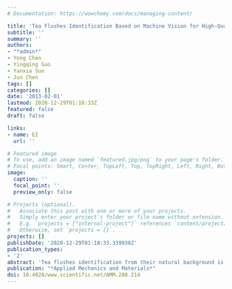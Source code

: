 ```yaml
---
# Documentation: https://wowchemy.com/docs/managing-content/

title: 'Tea Flushes Identification Based on Machine Vision for High-Quality Tea at Harvest'
subtitle: ''
summary: ''
authors:
- "*admin*"
- Yong Chen
- Yingqing Guo
- Yanxia Sun
- Jun Chen
tags: []
categories: []
date: '2013-02-01'
lastmod: 2020-12-29T01:18:33Z
featured: false
draft: false

links:
- name: EI
  url: ''

# Featured image
# To use, add an image named `featured.jpg/png` to your page's folder.
# Focal points: Smart, Center, TopLeft, Top, TopRight, Left, Right, BottomLeft, Bottom, BottomRight.
image:
  caption: ''
  focal_point: ''
  preview_only: false

# Projects (optional).
#   Associate this post with one or more of your projects.
#   Simply enter your project's folder or file name without extension.
#   E.g. `projects = ["internal-project"]` references `content/project/deep-learning/index.md`.
#   Otherwise, set `projects = []`.
projects: []
publishDate: '2020-12-29T01:18:33.339938Z'
publication_types:
- '2'
abstract: 'Tea flushes identification from their natural background is the first key step for the intelligent tea-picking robot. This paper focuses on the algorithms of identifying the tea flushes based on color image analysis. A tea flushes identification system was developed as a means of guidance for a robotic manipulator in the picking of high-quality tea. Firstly, several color indices, including y-c, y-m, (y-c)/(y+c) and (y-m)/(y+m) in CMY color space, S channel in HSI color space, and U channel in YUV color space, were studied and tested. These color indices enhanced and highlighted the tea flushes against their background. Afterwards, grey level image was transformed into binary image using Otsu method and then area filter was employed to eliminate small noise regions. The algorithm and identification system has been tested extensively and proven to be well adapted to the complexity of a natural environment. Experiments show that these indices were particularly effective for tea flushes identification and could be used for future tea-picking robot development.'
publication: "*Applied Mechanics and Materials*"
doi: 10.4028/www.scientific.net/AMM.288.214
---
```

